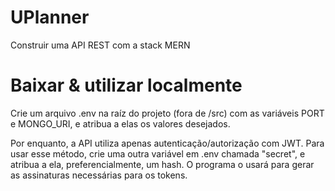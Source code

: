 # UPlanner
Construir uma API REST com a stack MERN

# Baixar & utilizar localmente
Crie um arquivo .env na raíz do projeto (fora de /src) com as variáveis PORT e MONGO_URI, e atribua a elas os valores desejados.

Por enquanto, a API utiliza apenas autenticação/autorização com JWT. Para usar esse método, crie uma outra variável em .env chamada "secret", e atribua a ela, preferencialmente, um hash. O programa o usará para gerar as assinaturas necessárias para os tokens.

